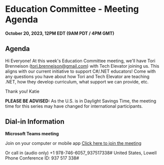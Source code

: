 # Education Committee - Meeting Agenda #
**October 20, 2023, 12PM EDT (9AM PDT / 4PM GMT)**


**Agenda**
---

Hi Everyone! At this week's Education Committee meeting, we'll have Tori Brenneison (tori.brenneison@gmail.com) with Tech Elevator joining us. This aligns with our current initiative to support C#/.NET educators! Come with any questions you have about how Tori and Tech Elevator are teaching .NET, how they develop curriculum, what support we can provide, etc.

Thank you!
Katie

**PLEASE BE ADVISED:** As the U.S. is in Daylight Savings Time, the meeting time for this series may have changed for international participants.


**Dial-in Information**
---

**Microsoft Teams meeting**

Join on your computer or mobile app 
[Click here to join the meeting](https://teams.microsoft.com/l/meetup-join/19%3ameeting_YTVjMmJiYTAtNzlmMC00NzU4LWFhN2EtMjdiMmM3YzNlOGYz%40thread.v2/0?context=%7b%22Tid%22%3a%22f0bdbbf2-cd76-4967-8c4c-50a802746912%22%2c%22Oid%22%3a%2233e33123-f641-455f-8467-58a715c2da80%22%7d)

Or call in (audio only) 
+1 978-746-6057,,937517338#   United States, Lowell 
Phone Conference ID: 937 517 338#
